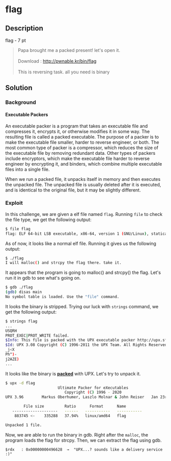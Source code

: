 # flag

## Description

flag - 7 pt

> Papa brought me a packed present! let's open it. <br> <br>
> Download : http://pwnable.kr/bin/flag <br> <br>
> This is reversing task. all you need is binary


## Solution

### Background

#### Executable Packers

An executable packer is a program that takes an executable file and compresses it, encrypts it, or otherwise modifies it in some way. The resulting file is called a packed executable. The purpose of a packer is to make the executable file smaller, harder to reverse engineer, or both. The most common type of packer is a compressor, which reduces the size of the executable file by removing redundant data. Other types of packers include encryptors, which make the executable file harder to reverse engineer by encrypting it, and binders, which combine multiple executable files into a single file.

When we run a packed file, it unpacks itself in memory and then executes the unpacked file. The unpacked file is usually deleted after it is executed, and is identical to the original file, but it may be slightly different.


### Exploit

In this challenge, we are given a elf file named ```flag```. Running ```file``` to check the file type, we get the following output:

```bash
$ file flag
flag: ELF 64-bit LSB executable, x86-64, version 1 (GNU/Linux), statically linked, no section header
```

As of now, it looks like a normal elf file. Running it gives us the following output:

```bash
$ ./flag
I will malloc() and strcpy the flag there. take it.
```

It appears that the program is going to malloc() and strcpy() the flag. Let's run it in gdb to see what's going on.

```bash
$ gdb ./flag
(gdb) disas main
No symbol table is loaded. Use the "file" command.
```

It looks the binary is stripped. Trying our luck with ```strings``` command, we get the following output:

```bash
$ strings flag
...
USQRH
PROT_EXEC|PROT_WRITE failed.
$Info: This file is packed with the UPX executable packer http://upx.sf.net $
$Id: UPX 3.08 Copyright (C) 1996-2011 the UPX Team. All Rights Reserved. $
_j<X
Ph^)-
j2AZE)
...
```

It looks like the binary is **[packed](#executable-packers)** with UPX. Let's try to unpack it.

```bash
$ upx -d flag
                       Ultimate Packer for eXecutables
                          Copyright (C) 1996 - 2020
UPX 3.96        Markus Oberhumer, Laszlo Molnar & John Reiser   Jan 23rd 2020

        File size         Ratio      Format      Name
   --------------------   ------   -----------   -----------
    883745 <-    335288   37.94%   linux/amd64   flag

Unpacked 1 file.
```

Now, we are able to run the binary in gdb. Right after the ```malloc```, the program loads the flag for strcpy. Then, we can extract the flag using gdb.

```
$rdx   : 0x00000000496628  →  "UPX...? sounds like a delivery service :)"
```
